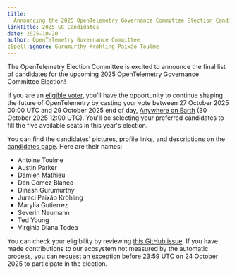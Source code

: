 ```yaml
---
title:
  Announcing the 2025 OpenTelemetry Governance Committee Election Candidates
linkTitle: 2025 GC Candidates
date: 2025-10-20
author: OpenTelemetry Governance Committee
cSpell:ignore: Gurumurthy Kröhling Paixão Toulme
---
```


The OpenTelemetry Election Committee is excited to announce the final list of
candidates for the upcoming 2025 OpenTelemetry Governance Committee Election!

If you are an
[eligible voter](https://github.com/open-telemetry/community/blob/main/elections/2025/governance-committee-election.md#voter-eligibility),
you’ll have the opportunity to continue shaping the future of OpenTelemetry by
casting your vote between 27 October 2025 00:00 UTC and 29 October 2025 end of
day, [Anywhere on Earth](https://en.wikipedia.org/wiki/Anywhere_on_Earth) (30
October 2025 12:00 UTC). You'll be selecting your preferred candidates to fill
the five available seats in this year's election.

You can find the candidates' pictures, profile links, and descriptions on the
[candidates page](https://github.com/open-telemetry/community/blob/main/elections/2025/governance-committee-candidates.md).
Here are their names:

- Antoine Toulme
- Austin Parker
- Damien Mathieu
- Dan Gomez Blanco
- Dinesh Gurumurthy
- Juraci Paixão Kröhling
- Marylia Gutierrez
- Severin Neumann
- Ted Young
- Virginia Diana Todea

You can check your eligibility by reviewing
[this GitHub issue](https://github.com/open-telemetry/community/issues/3001). If
you have made contributions to our ecosystem not measured by the automatic
process, you can
[request an exception](https://docs.google.com/forms/d/e/1FAIpQLSeSA09xDIv0uyb6vrP8xBbLjm8NsgihrG8GHxacbigF17sNDw/viewform?usp=dialog)
before 23:59 UTC on 24 October 2025 to participate in the election.
